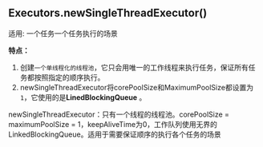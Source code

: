 ## Executors.newSingleThreadExecutor()

适用: 一个任务一个任务执行的场景

**特点：**

1. 创建`一个单线程化的线程池`，它只会用唯一的工作线程来执行任务，保证所有任务都按照指定的顺序执行。
2. newSingleThreadExecutor将corePoolSize和MaximumPoolSize都设置为`1`，它使用的是**LinedBlockingQueue** 。



newSingleThreadExecutor：只有一个线程的线程池。corePoolSize = maximumPoolSize = 1，keepAliveTime为0，工作队列使用无界的LinkedBlockingQueue。适用于需要保证顺序的执行各个任务的场景

